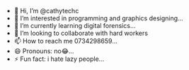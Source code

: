 - 👋 Hi, I’m @cathytechc
- 👀 I’m interested in programming and graphics designing...
- 🌱 I’m currently learning digital forensics...
- 💞️ I’m looking to collaborate with hard workers
- 📫 How to reach me 0734298659...
- 😄 Pronouns: no😂...
- ⚡ Fun fact: i hate lazy people...

<!---
cathytechc/cathytechc is a ✨ special ✨ repository because its `README.md` (this file) appears on your GitHub profile.
You can click the Preview link to take a look at your changes.
--->
